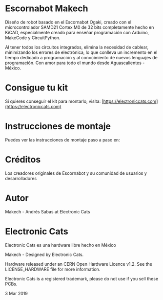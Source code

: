 # Escornabot Makech

Diseño de robot basado en el Escornabot Ogaki, creado con el microcontrolador SAMD21 Cortex M0 de 32 bits completamente hecho en KiCAD, especialmente creado para enseñar programación con Arduino, MakeCode y CircuitPython.

Al tener todos los circuitos integrados, elimina la necesidad de cablear, minimizando los errores de electrónica, lo que conlleva un incremento en el tiempo dedicado a programación y al conocimiento de nuevos lenguajes de programación.
Con amor para todo el mundo desde Aguascalientes - México.


# Consigue tu kit

Si quieres conseguir el kit para montarlo, visita: [https://electroniccats.com](https://electroniccats.com)

# Instrucciones de montaje

Puedes ver las instrucciones de montaje paso a paso en:

# Créditos

Los creadores originales de Escornabot y su comunidad de usuarios y desarrolladores

# Autor

Makech - Andrés Sabas at Electronic Cats

# Electronic Cats

Electronic Cats es una hardware libre hecho en México

Makech - Designed by Electronic Cats.

Hardware released under an CERN Open Hardware Licence v1.2. See the LICENSE_HARDWARE file for more information.

Electronic Cats is a registered trademark, please do not use if you sell these PCBs.

3 Mar 2019
